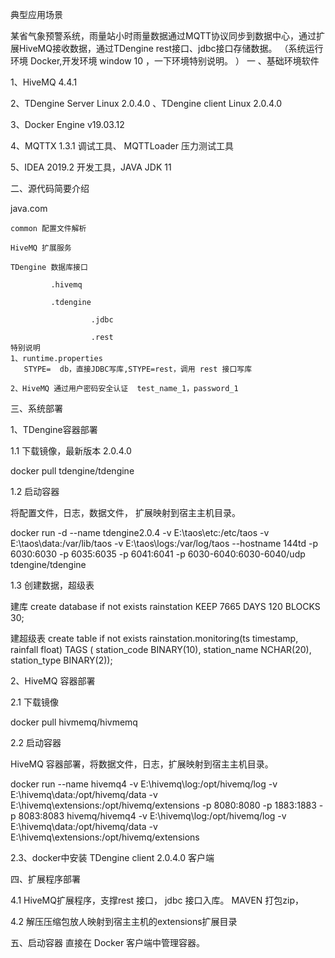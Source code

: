 典型应用场景

   某省气象预警系统，雨量站小时雨量数据通过MQTT协议同步到数据中心，通过扩展HiveMQ接收数据，通过TDengine rest接口、jdbc接口存储数据。
   （系统运行环境 Docker,开发环境 window 10 ，一下环境特别说明。 ）
一 、基础环境软件

1、HiveMQ  4.4.1 

2、TDengine Server Linux  2.0.4.0 、TDengine client Linux 2.0.4.0 

3、Docker Engine v19.03.12

4、MQTTX 1.3.1 调试工具、 MQTTLoader 压力测试工具

5、IDEA 2019.2 开发工具，JAVA JDK 11

二、源代码简要介绍

java.com

    common 配置文件解析
    
    HiveMQ 扩展服务
    
    TDengine 数据库接口  
    
             .hivemq
             
             .tdengine
             
                      .jdbc
                      
                      .rest
    特别说明 
    1、runtime.properties 
       STYPE=  db，直接JDBC写库,STYPE=rest，调用 rest 接口写库
	   
    2、HiveMQ 通过用户密码安全认证  test_name_1，password_1
三、系统部署

1、TDengine容器部署

1.1 下载镜像，最新版本 2.0.4.0

docker pull tdengine/tdengine

1.2 启动容器 

将配置文件，日志，数据文件， 扩展映射到宿主主机目录。

docker run -d --name tdengine2.0.4 -v E:\taos\etc:/etc/taos -v E:\taos\data:/var/lib/taos -v E:\taos\logs:/var/log/taos --hostname 144td  -p 6030:6030 -p 6035:6035 -p 6041:6041 -p 6030-6040:6030-6040/udp tdengine/tdengine

1.3  创建数据，超级表

建库
create database if not exists rainstation KEEP 7665 DAYS 120 BLOCKS 30;

建超级表
create table if not exists rainstation.monitoring(ts timestamp,  rainfall float) TAGS ( station_code BINARY(10), station_name NCHAR(20), station_type BINARY(2));

2、HiveMQ 容器部署

2.1 下载镜像

docker pull hivmemq/hivmemq

2.2 启动容器

HiveMQ 容器部署，将数据文件，日志，扩展映射到宿主主机目录。

docker run  --name hivemq4  -v E:\hivemq\log:/opt/hivemq/log -v E:\hivemq\data:/opt/hivemq/data -v E:\hivemq\extensions:/opt/hivemq/extensions -p 8080:8080 -p 1883:1883 -p 8083:8083 hivemq/hivemq4
-v E:\hivemq\log:/opt/hivemq/log -v E:\hivemq\data:/opt/hivemq/data -v E:\hivemq\extensions:/opt/hivemq/extensions

2.3、docker中安装 TDengine client 2.0.4.0 客户端

四、扩展程序部署

4.1 HiveMQ扩展程序，支撑rest 接口， jdbc 接口入库。 MAVEN 打包zip，

4.2 解压压缩包放人映射到宿主主机的extensions扩展目录


五、启动容器
    直接在 Docker 客户端中管理容器。
